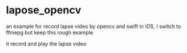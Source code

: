 # lapose_opencv
an example for record lapse video by opencv and swift in iOS, I switch to ffmepg but keep this rough example

it record and play the lapse video 
